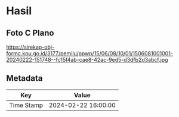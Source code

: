 # Hasil

## Foto C Plano

https://sirekap-obj-formc.kpu.go.id/3177/pemilu/ppwp/15/06/08/10/01/1506081001001-20240222-151748--fc15f4ab-cae8-42ac-9ed5-d3dfb2d3abcf.jpg


## Metadata

| Key        | Value               |
| ---------- | ------------------- |
| Time Stamp | 2024-02-22 16:00:00 |



